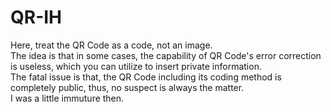 # QR-IH
Here, treat the QR Code as a code, not an image.  
The idea is that in some cases, the capability of QR Code's error correction is useless, which you can utilize to insert private information.  
The fatal issue is that, the QR Code including its coding method is completely public, thus, no suspect is always the matter.  
I was a little immuture then.  
